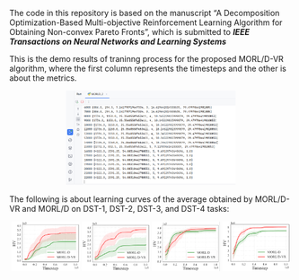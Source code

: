 
The code in this repository is based on the manuscript “A Decomposition Optimization-Based Multi-objective Reinforcement Learning Algorithm for Obtaining Non-convex Pareto Fronts”, 
which is submitted to **_IEEE Transactions on Neural Networks and Learning Systems_**


This is the demo results of traninng process for the proposed MORL/D-VR algorithm, where the first column represents the timesteps and the other is about the metrics.
<div align=center><img src=https://github.com/yyicc1108/MORL-D-VR/blob/master/img/fig1.png width="60%"></div>  


The following is about learning curves of the average obtained by MORL/D-VR and MORL/D on DST-1, DST-2, DST-3, and DST-4 tasks:
<div align="center">
    <img src="https://github.com/yyicc1108/MORL-D-VR/blob/master/img/4.png" alt="图片1" width="24%" style="max-width: 300px;">
    <img src="https://github.com/yyicc1108/MORL-D-VR/blob/master/img/5.png" alt="图片2" width="24%" style="max-width: 300px;">
    <img src="https://github.com/yyicc1108/MORL-D-VR/blob/master/img/6.png" alt="图片3" width="24%" style="max-width: 300px;">
    <img src="https://github.com/yyicc1108/MORL-D-VR/blob/master/img/7.png" alt="图片3" width="24%" style="max-width: 300px;">
</div>


